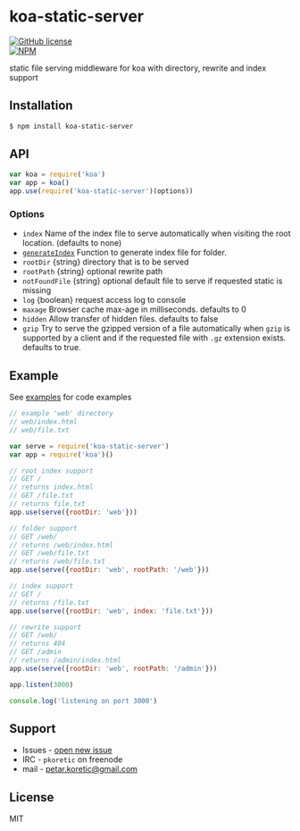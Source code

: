 # koa-static-server

[![GitHub license](https://img.shields.io/github/license/mashape/apistatus.svg)](https://github.com/pkoretic/koa-static-server/blob/master/LICENSE)  
[![NPM](https://nodei.co/npm/koa-static-server.png?downloads=true&downloadRank=true&stars=true)](https://www.npmjs.com/package/koa-static-server)

static file serving middleware for koa with directory, rewrite and index support

## Installation

```bash
$ npm install koa-static-server
```

## API

```js
var koa = require('koa')
var app = koa()
app.use(require('koa-static-server')(options))
```


### Options

 - `index` Name of the index file to serve automatically when visiting the root location. (defaults to none)
 - [`generateIndex`](#generateIndex) Function to generate index file for folder.
 - `rootDir` {string} directory that is to be served
 - `rootPath` {string} optional rewrite path
 - `notFoundFile` {string} optional default file to serve if requested static is missing
 - `log` {boolean} request access log to console
 - `maxage` Browser cache max-age in milliseconds. defaults to 0
 - `hidden` Allow transfer of hidden files. defaults to false
 - `gzip` Try to serve the gzipped version of a file automatically when `gzip`
is supported by a client and if the requested file with `.gz` extension exists.
defaults to true.

## Example
See [examples](https://github.com/pkoretic/koa-static-server/tree/master/examples) for code examples

```js
// example 'web' directory
// web/index.html
// web/file.txt

var serve = require('koa-static-server')
var app = require('koa')()

// root index support
// GET /
// returns index.html
// GET /file.txt
// returns file.txt
app.use(serve({rootDir: 'web'}))

// folder support
// GET /web/
// returns /web/index.html
// GET /web/file.txt
// returns /web/file.txt
app.use(serve({rootDir: 'web', rootPath: '/web'}))

// index support
// GET /
// returns /file.txt
app.use(serve({rootDir: 'web', index: 'file.txt'}))

// rewrite support
// GET /web/
// returns 404
// GET /admin
// returns /admin/index.html
app.use(serve({rootDir: 'web', rootPath: '/admin'}))

app.listen(3000)

console.log('listening on port 3000')
```

## Support

 * Issues - [open new issue](https://github.com/pkoretic/koa-static-server/issues)
 * IRC - `pkoretic` on freenode
 * mail - petar.koretic@gmail.com


## License

  MIT

